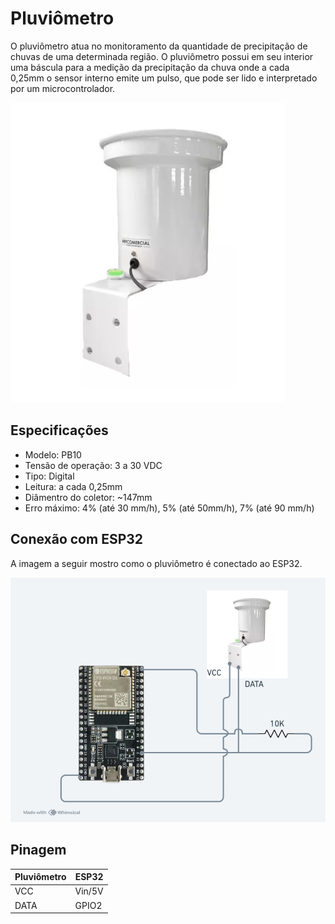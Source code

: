 # Pluviômetro
O pluviômetro atua no monitoramento da quantidade de precipitação de chuvas de uma determinada região. O pluviômetro possui em seu interior uma báscula para a medição da precipitação da chuva onde a cada 0,25mm o sensor interno emite um pulso, que pode ser lido e interpretado por um microcontrolador.

![](https://github.com/eduardozago/weather-station-iot/blob/main/sensores/pluviometro/pluviometro.png)

## Especificações
- Modelo: PB10
- Tensão de operação: 3 a 30 VDC
- Tipo: Digital
- Leitura: a cada 0,25mm
- Diâmentro do coletor: ~147mm
- Erro máximo: 4% (até 30 mm/h), 5% (até 50mm/h), 7% (até 90 mm/h)

## Conexão com ESP32
A imagem a seguir mostro como o pluviômetro é conectado ao ESP32.

![](https://github.com/eduardozago/weather-station-iot/blob/main/sensores/pluviometro/esp32-pluviometro.png)

## Pinagem
| Pluviômetro | ESP32 |
| ------ | ------ |
| VCC | Vin/5V |
| DATA | GPIO2 |